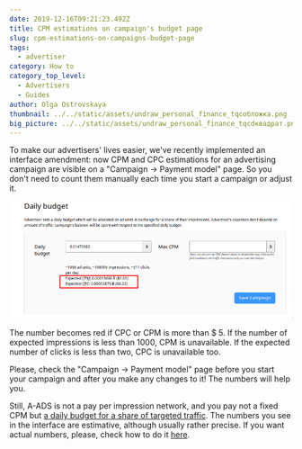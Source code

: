 ```yaml
---
date: 2019-12-16T09:21:23.492Z
title: CPM estimations on campaign's budget page
slug: cpm-estimations-on-campaigns-budget-page
tags:
  - advertiser
category: How to
category_top_level:
  - Advertisers
  - Guides
author: Olga Ostrovskaya
thumbnail: ../../static/assets/undraw_personal_finance_tqcобложка.png
big_picture: ../../static/assets/undraw_personal_finance_tqcdквадрат.png
---
```

To make our advertisers' lives easier, we've recently implemented an interface amendment: now CPM and CPC estimations for an advertising campaign are visible on a "Campaign -> Payment model" page. So you don't need to count them manually each time you start a campaign or adjust it.

![](../../static/assets/dailybudget.png)

The number becomes red if CPC or CPM is more than $ 5. If the number of expected impressions is less than 1000, CPM is unavailable. If the expected number of clicks is less than two, CPC is unavailable too.

Please, check the "Campaign -> Payment model" page before you start your campaign and after you make any changes to it! The numbers will help you.

Still, A-ADS is not a pay per impression network, and you pay not a fixed CPM but [a daily budget for a share of targeted traffic](https://a-ads.com/blog/2019-08-11-how-does-daily-budget-work/). The numbers you see in the interface are estimative, although usually rather precise. If you want actual numbers, please, check how to do it [here](https://a-ads.com/blog/2019-08-19-what-is-cpm-for-my-campaign/).
